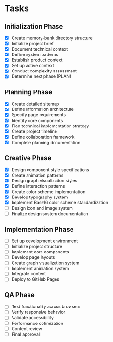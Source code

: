 # Tasks

## Initialization Phase
- [x] Create memory-bank directory structure
- [x] Initialize project brief
- [x] Document technical context
- [x] Define system patterns
- [x] Establish product context
- [x] Set up active context
- [x] Conduct complexity assessment
- [x] Determine next phase (PLAN)

## Planning Phase
- [x] Create detailed sitemap
- [x] Define information architecture
- [x] Specify page requirements
- [x] Identify core components
- [x] Plan technical implementation strategy
- [x] Create project timeline
- [x] Define collaboration framework
- [x] Complete planning documentation

## Creative Phase
- [x] Design component style specifications
- [x] Create animation patterns
- [x] Design graph visualization styles
- [x] Define interaction patterns
- [x] Create color scheme implementation
- [x] Develop typography system
- [x] Implement Base16 color scheme standardization
- [ ] Design icon and image system
- [ ] Finalize design system documentation

## Implementation Phase
- [ ] Set up development environment
- [ ] Initialize project structure
- [ ] Implement core components
- [ ] Develop page layouts
- [ ] Create graph visualization system
- [ ] Implement animation system
- [ ] Integrate content
- [ ] Deploy to GitHub Pages

## QA Phase
- [ ] Test functionality across browsers
- [ ] Verify responsive behavior
- [ ] Validate accessibility
- [ ] Performance optimization
- [ ] Content review
- [ ] Final approval
